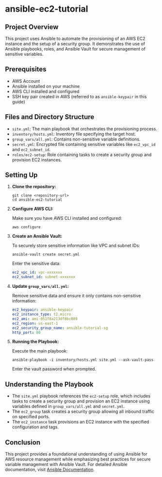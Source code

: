 # ansible-ec2-tutorial



## Project Overview

This project uses Ansible to automate the provisioning of an AWS EC2 instance and the setup of a security group. It demonstrates the use of Ansible playbooks, roles, and Ansible Vault for secure management of sensitive variables.

## Prerequisites

- AWS Account
- Ansible installed on your machine
- AWS CLI installed and configured
- SSH key pair created in AWS (referred to as `ansible-keypair` in this guide)

## Files and Directory Structure

- `site.yml`: The main playbook that orchestrates the provisioning process.
- `inventory/hosts.yml`: Inventory file specifying the target host.
- `group_vars/all.yml`: Contains non-sensitive variable definitions.
- `secret.yml`: Encrypted file containing sensitive variables like `ec2_vpc_id` and `ec2_subnet_id`.
- `roles/ec2-setup`: Role containing tasks to create a security group and provision EC2 instances.

## Setting Up

1. **Clone the repository:**

   ```
   git clone <repository-url>
   cd ansible-ec2-tutorial
   ```

2. **Configure AWS CLI:**

   Make sure you have AWS CLI installed and configured:

   ```
   aws configure
   ```

3. **Create an Ansible Vault:**

   To securely store sensitive information like VPC and subnet IDs:

   ```
   ansible-vault create secret.yml
   ```

   Enter the sensitive data:

   ```yaml
   ec2_vpc_id: vpc-xxxxxxx
   ec2_subnet_id: subnet-xxxxxxx
   ```

4. **Update `group_vars/all.yml`:**

   Remove sensitive data and ensure it only contains non-sensitive information:

   ```yaml
   ec2_keypair: ansible-keypair
   ec2_instance_type: t2.micro
   ec2_ami: ami-051f8a213df8bc089
   ec2_region: us-east-1
   ec2_security_group_name: ansible-tutorial-sg
   http_port: 80
   ```

5. **Running the Playbook:**

   Execute the main playbook:

   ```
   ansible-playbook -i inventory/hosts.yml site.yml --ask-vault-pass
   ```

   Enter the vault password when prompted.

## Understanding the Playbook

- The `site.yml` playbook references the `ec2-setup` role, which includes tasks to create a security group and provision an EC2 instance using variables defined in `group_vars/all.yml` and `secret.yml`.
- The `ec2_group` task creates a security group allowing all inbound traffic on specified ports.
- The `ec2_instance` task provisions an EC2 instance with the specified configuration and tags.

## Conclusion

This project provides a foundational understanding of using Ansible for AWS resource management while emphasizing best practices for secure variable management with Ansible Vault. For detailed Ansible documentation, visit [Ansible Documentation](https://docs.ansible.com/).
